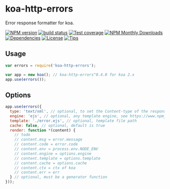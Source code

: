 koa-http-errors
===============

Error response formatter for koa.

[![NPM version][npm-image]][npm-url] 
[![build status][travis-image]][travis-url] 
[![Test coverage][coveralls-image]][coveralls-url]
[![NPM Monthly Downloads][npm-download]][npm-url]
[![Dependencies][david-image]][david-url]
[![License][license-image]][license-url]
[![Tips][tips-image]][tips-url]

Usage
-----

```javascript
var errors = require('koa-http-errors');

var app = new koa(); // koa-http-errors^0.4.0 for koa 2.x
app.use(errors());
```

Options
-------

```javascript
app.use(errors({
  type: 'text/xml', // optional, to set the Content-type of the response
  engine: 'ejs', // optional, any template engine, see https://www.npmjs.com/package/co-render
  template: './error.ejs', // optional, template file path
  cache: false, // optional, default is true
  render: function *(content) {
    // todo
    // content.msg = error.message
    // content.code = error.code
    // content.env = process.env.NODE_ENV
    // content.engine = options.engine
    // content.template = options.template
    // content.cache = options.cache
    // content.ctx = ctx of koa
    // content.err = err
  } // optional, must be a generator function
}));
```

[npm-image]: https://img.shields.io/npm/v/koa-http-errors.svg?style=flat-square
[npm-url]: https://npmjs.org/package/koa-http-errors
[travis-image]: https://img.shields.io/travis/zedgu/koa-http-errors.svg?style=flat-square
[travis-url]: https://travis-ci.org/zedgu/koa-http-errors
[coveralls-image]: https://img.shields.io/coveralls/zedgu/koa-http-errors.svg?style=flat-square
[coveralls-url]: https://coveralls.io/r/zedgu/koa-http-errors?branch=master
[david-image]: http://img.shields.io/david/zedgu/koa-http-errors.svg?style=flat-square
[david-url]: https://david-dm.org/zedgu/koa-http-errors
[license-image]: http://img.shields.io/npm/l/koa-http-errors.svg?style=flat-square
[license-url]: https://github.com/zedgu/koa-http-errors/blob/master/LICENSE
[npm-download]: http://img.shields.io/npm/dm/koa-http-errors.svg?style=flat-square
[tips-image]: http://img.shields.io/gittip/zedgu.svg?style=flat-square
[tips-url]: https://www.gittip.com/zedgu/
